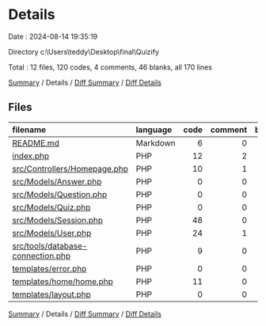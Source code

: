 # Details

Date : 2024-08-14 19:35:19

Directory c:\\Users\\teddy\\Desktop\\final\\Quizify

Total : 12 files,  120 codes, 4 comments, 46 blanks, all 170 lines

[Summary](results.md) / Details / [Diff Summary](diff.md) / [Diff Details](diff-details.md)

## Files
| filename | language | code | comment | blank | total |
| :--- | :--- | ---: | ---: | ---: | ---: |
| [README.md](/README.md) | Markdown | 6 | 0 | 5 | 11 |
| [index.php](/index.php) | PHP | 12 | 2 | 7 | 21 |
| [src/Controllers/Homepage.php](/src/Controllers/Homepage.php) | PHP | 10 | 1 | 6 | 17 |
| [src/Models/Answer.php](/src/Models/Answer.php) | PHP | 0 | 0 | 1 | 1 |
| [src/Models/Question.php](/src/Models/Question.php) | PHP | 0 | 0 | 1 | 1 |
| [src/Models/Quiz.php](/src/Models/Quiz.php) | PHP | 0 | 0 | 1 | 1 |
| [src/Models/Session.php](/src/Models/Session.php) | PHP | 48 | 0 | 10 | 58 |
| [src/Models/User.php](/src/Models/User.php) | PHP | 24 | 1 | 5 | 30 |
| [src/tools/database-connection.php](/src/tools/database-connection.php) | PHP | 9 | 0 | 5 | 14 |
| [templates/error.php](/templates/error.php) | PHP | 0 | 0 | 1 | 1 |
| [templates/home/home.php](/templates/home/home.php) | PHP | 11 | 0 | 3 | 14 |
| [templates/layout.php](/templates/layout.php) | PHP | 0 | 0 | 1 | 1 |

[Summary](results.md) / Details / [Diff Summary](diff.md) / [Diff Details](diff-details.md)